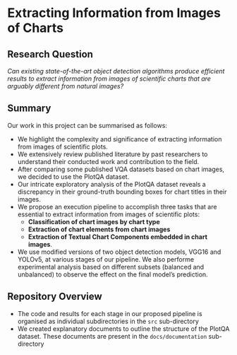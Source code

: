 # Extracting Information from Images of Charts

## Research Question

 _Can existing state-of-the-art object detection algorithms produce efficient results to extract information from images of scientific charts that are arguably different from natural images?_

## Summary

Our work in this project can be summarised as follows:
- We highlight the complexity and significance of extracting information from images of scientific plots. 
- We extensively review published literature by past researchers to understand their conducted work and contribution to the field. 
- After comparing some published VQA datasets based on chart images, we decided to use the PlotQA dataset. 
- Our intricate exploratory analysis of the PlotQA dataset reveals a discrepancy in their ground-truth bounding boxes for chart titles in their images.
- We propose an execution pipeline to accomplish three tasks that are essential to extract information from images of scientific plots: 
    - **Classification of chart images by chart type**
    - **Extraction of chart elements from chart images**
    - **Extraction of Textual Chart Components embedded in  chart images**.
- We use modified versions of two object detection models, VGG16 and YOLOv5, at various stages of our pipeline. We also performe experimental analysis based on different subsets (balanced and unbalanced) to observe the effect on the final model’s prediction.

## Repository Overview

- The code and results for each stage in our proposed pipeline is organised as individual subdirectories in the `src` sub-directory
- We created explanatory documents to outline the structure of the PlotQA dataset. These documents are present in the `docs/documentation` sub-directory
